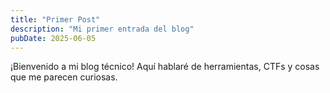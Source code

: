 ```yaml
---
title: "Primer Post"
description: "Mi primer entrada del blog"
pubDate: 2025-06-05
---
```


¡Bienvenido a mi blog técnico! Aquí hablaré de herramientas, CTFs y cosas que me parecen curiosas.